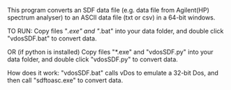 This program converts an SDF data file (e.g. data file from Agilent(HP) spectrum analyser) to an ASCII data file (txt or csv) in a 64-bit windows.

TO RUN: 
Copy files "*.exe" and "*.bat" into your data folder, and double click "vdosSDF.bat" to convert data.

OR (if python is installed)
Copy files "*.exe" and "vdosSDF.py" into your data folder, and double click "vdosSDF.py" to convert data.

How does it work:
"vdosSDF.bat" calls vDos to emulate a 32-bit Dos, and then call "sdftoasc.exe" to convert data.
